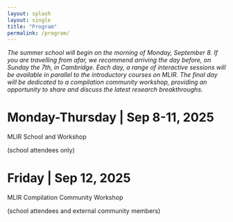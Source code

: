 ```yaml
---
layout: splash
layout: single
title: "Program"
permalink: /program/
---
```


*The summer school will begin on the morning of Monday, September 8. If you are
travelling from afar, we recommend arriving the day before, on Sunday the 7th,
in Cambridge. Each day, a range of interactive sessions will be available in
parallel to the introductory courses on MLIR. The final day will be dedicated
to a compilation community workshop, providing an opportunity to share and
discuss the latest research breakthroughs.*

# Monday-Thursday | Sep 8-11, 2025

MLIR School and Workshop

(school attendees only)

# Friday | Sep 12, 2025

MLIR Compilation Community Workshop

(school attendees and external community members)
